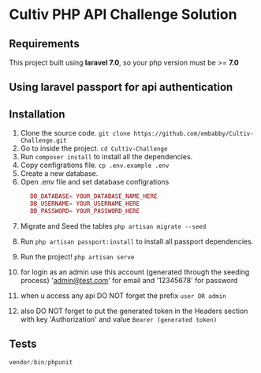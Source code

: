# Cultiv PHP API Challenge Solution 



## Requirements
This project built using **laravel 7.0**, so your php version must be >= **7.0**


## Using laravel passport for api authentication


## Installation
1. Clone the source code. `git clone https://github.com/embabby/Cultiv-Challenge.git`
2. Go to inside the project. `cd Cultiv-Challenge`
3. Run `composer install` to install all the dependencies.
4. Copy configrations file. `cp .env.example .env`
5. Create a new database.
6. Open .env file and set database configrations
```php
      DB_DATABASE= YOUR_DATABASE_NAME_HERE
      DB_USERNAME= YOUR_USERNAME_HERE
      DB_PASSWORD= YOUR_PASSWORD_HERE
```
7. Migrate and Seed the tables `php artisan migrate --seed`
8. Run `php artisan passport:install` to install all passport dependencies.
9. Run the project! `php artisan serve`
10. for login as an admin use this account (generated through the seeding process) 'admin@test.com' for email and '12345678' for password

11. when u access any api DO NOT forget the prefix `user OR admin`
12. also DO NOT forget to put the generated token in the Headers section with key 'Authorization' and value `Bearer (generated token)`


## Tests

```php
vendor/bin/phpunit
```

